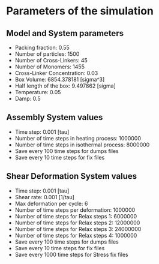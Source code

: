 # Parameters of the simulation


## Model and System parameters

- Packing fraction: 0.55
- Number of particles: 1500
- Number of Cross-Linkers: 45
- Number of Monomers: 1455
- Cross-Linker Concentration: 0.03
- Box Volume: 6854.378181 [sigma^3]
- Half length of the box: 9.497862 [sigma]
- Temperature: 0.05
- Damp: 0.5

 ## Assembly System values 

- Time step: 0.001 [tau]
- Number of time steps in heating process: 1000000
- Number of time steps in isothermal process: 8000000
- Save every 100 time steps for dumps files
- Save every 10 time steps for fix files

 ## Shear Deformation System values 

- Time step: 0.001 [tau]
- Shear rate: 0.001 [1/tau]
- Max deformation per cycle: 6
- Number of time steps per deformation: 1000000
- Number of time steps for Relax steps 1: 6000000
- Number of time steps for Relax steps 2: 12000000
- Number of time steps for Relax steps 3: 24000000
- Number of time steps for Relax steps 4: 1000000
- Save every 100 time steps for dumps files
- Save every 10 time steps for fix files
- Save every 1000 time steps for Stress fix files
